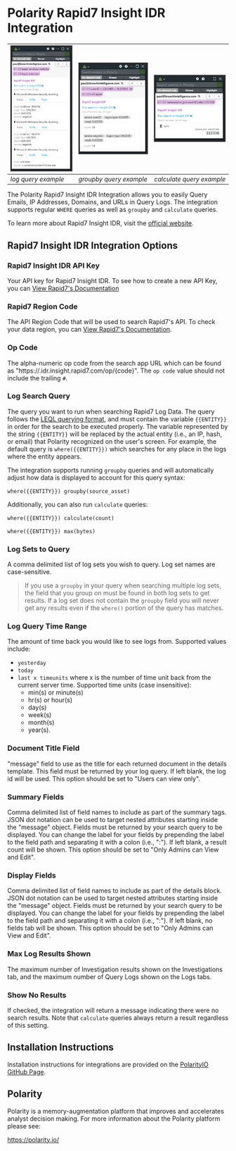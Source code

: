 # Polarity Rapid7 Insight IDR Integration

| ![](assets/query.png) |![](assets/groupby.png)|![](assets/calculate.png)
|---|---|---|
|*log query example* |*groupby query example*| *calculate query example*|

The Polarity Rapid7 Insight IDR Integration allows you to easily Query Emails, IP Addresses, Domains, and URLs in Query Logs. The integration supports regular `WHERE` queries as well as `groupby` and `calculate` queries.

To learn more about Rapid7 Insight IDR, visit the [official website](https://docs.rapid7.com/insightidr/).


## Rapid7 Insight IDR Integration Options

### Rapid7 Insight IDR API Key
Your API key for Rapid7 Insight IDR. To see how to create a new API Key, you can [View Rapid7's Documentation](https://docs.rapid7.com/insight/managing-platform-api-keys/)  

### Rapid7 Region Code
The API Region Code that will be used to search Rapid7's API. To check your data region, you can [View Rapid7's Documentation](https://docs.rapid7.com/insight/navigate-the-insight-platform/#check-your-data-region).

### Op Code

The alpha-numeric op code from the search app URL which can be found as "https://<region>.idr.insight.rapid7.com/op/{code}". The `op code` value should not include the trailing `#`.

### Log Search Query
The query you want to run when searching Rapid7 Log Data. The query follows the [LEQL querying format](https://docs.rapid7.com/insightidr/build-a-query/#log-entry-query-language-leql), and must contain the variable `{{ENTITY}}` in order for the search to be executed properly.  The variable represented by the string `{{ENTITY}}` will be replaced by the actual entity (i.e., an IP, hash, or email) that Polarity recognized on the user's screen. For example, the default query is `where({{ENTITY}})` which searches for any place in the logs where the entity appears.

The integration supports running `groupby` queries and will automatically adjust how data is displayed to account for this query syntax: 

```
where({{ENTITY}}) groupby(source_asset)
```

Additionally, you can also run `calculate` queries:

```
where({{ENTITY}}) calculate(count)
```

```
where({{ENTITY}}) max(bytes)
```

### Log Sets to Query

A comma delimited list of log sets you wish to query. Log set names are case-sensitive.

> If you use a `groupby` in your query when searching multiple log sets, the field that you group on must be found in both log sets to get results. If a log set does not contain the `groupby` field you will never get any results even if the `where()` portion of the query has matches.

### Log Query Time Range
The amount of time back you would like to see logs from. Supported values include: 
- `yesterday`
- `today`
- `last x timeunits` where x is the number of time unit back from the current server time. Supported time units (case insensitive): 
   -  min(s) or minute(s)
   -  hr(s) or hour(s)
   -  day(s)
   -  week(s)
   -  month(s)
   -  year(s).

### Document Title Field

"message" field to use as the title for each returned document in the details template.  This field must be returned by your log query. If left blank, the log id will be used. This option should be set to "Users can view only".

### Summary Fields

Comma delimited list of field names to include as part of the summary tags.  JSON dot notation can be used to target nested attributes starting inside the "message" object. Fields must be returned by your search query to be displayed.  You can change the label for your fields by prepending the label to the field path and separating it with a colon (i.e., "<label>:<json path>").  If left blank, a result count will be shown. This option should be set to "Only Admins can View and Edit".

### Display Fields

Comma delimited list of field names to include as part of the details block.  JSON dot notation can be used to target nested attributes starting inside the "message" object. Fields must be returned by your search query to be displayed.  You can change the label for your fields by prepending the label to the field path and separating it with a colon (i.e., "<label>:<json path>").  If left blank, no fields tab will be shown. This option should be set to "Only Admins can View and Edit".

### Max Log Results Shown

The maximum number of Investigation results shown on the Investigations tab, and the maximum number of Query Logs shown on the Logs tabs.

### Show No Results

If checked, the integration will return a message indicating there were no search results. Note that `calculate` queries always return a result regardless of this setting.

## Installation Instructions

Installation instructions for integrations are provided on the [PolarityIO GitHub Page](https://polarityio.github.io/).


## Polarity

Polarity is a memory-augmentation platform that improves and accelerates analyst decision making.  For more information about the Polarity platform please see:

https://polarity.io/
